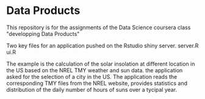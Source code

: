 # Data Products

This repository is for the assignments of the Data Science coursera class "developping Data Products"

Two key files for an application pushed on the Rstudio shiny server.
server.R
ui.R

The example is the calculation of the solar insolation at different location in the US based on the NREL TMY weather and sun data.
the application asked for the selection of a city in the US.
The application reads the corresponding TMY files from the NREL website, provides statistics and distribution of the daily number of hours of suns over a tycipal year.

